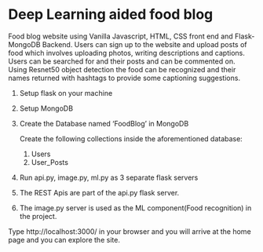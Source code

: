 # Deep Learning aided food blog

Food blog website using Vanilla Javascript, HTML, CSS front end and Flask-MongoDB Backend. Users can sign up to the website and upload posts of food which involves uploading photos, writing descriptions and captions. Users can be searched for and their posts and can be commented on. Using Resnet50 object detection the food can be recognized and their names returned with hashtags to provide some captioning suggestions.

1) Setup flask on your machine
2) Setup MongoDB
3) Create the Database named ‘FoodBlog’ in MongoDB 

   Create the following collections inside the aforementioned database:

   1. Users
   2. User_Posts

4) Run api.py, image.py, ml.py as 3 separate flask servers
5) The REST Apis are part of the api.py flask server.
6) The image.py server is used as the ML component(Food recognition) in the project.

Type http://localhost:3000/ in your browser and you will arrive at the home page and you can explore the site.
